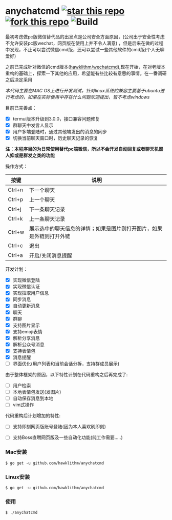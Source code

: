 # anychatcmd  [![star this repo](http://github-svg-buttons.herokuapp.com/star.svg?user=hawklithm&repo=anychatcmd&style=flat&background=1081C1)](http://github.com/hawklithm/anychatcmd) [![fork this repo](http://github-svg-buttons.herokuapp.com/fork.svg?user=hawklithm&repo=anychatcmd&style=flat&background=1081C1)](http://github.com/hawklithm/anychatcmd/fork) ![Build](https://camo.githubusercontent.com/46cb8b3469febc6cdb6fbaea2ef1517c396004e7/68747470733a2f2f7472617669732d63692e6f72672f736a77686974776f7274682f676f6c6561726e2e706e673f6272616e63683d6d6173746572)

最初考虑做pc版微信替代品的出发点是公司安全方面原因，(公司出于安全性考虑不允许安装pc版wechat，网页版在使用上并不令人满意)
，但是后来在做的过程中发现，不止可以尝试微信cmd版，还可以尝试一些其他软件的cmd版(个人无聊爱好)

之前已完成针对微信的cmd版本([hawklithm/wechatcmd](https://github.com/hawklithm/wechatcmd)),现在开始，在对老版本重构的基础上，探索一下其他的应用，希望能有些比较有意思的事情。在一番调研之后决定采用 

*本代码主要在MAC OS上进行开发测试，针对linux系统的兼容主要基于ubuntu进行考虑的，如果在实际使用中存在什么问题欢迎提出，暂不考虑windows*

目前已完善点：

- [x] termui版本升级到3.0.0，接口兼容问题修复
- [x] 群聊天中发言人显示
- [x] 用户多端登陆时，通过其他端发出的消息的同步
- [x] 切换当前聊天窗口时，历史聊天记录的恢复

**注：本程序目的为日常使用替代pc端微信，所以不会开发自动回复或者聊天机器人抑或是群发之类的功能**


操作方式：

| 按键 | 说明 |
| --- | --- |
| Ctrl+n | 下一个聊天 |
| Ctrl+p | 上一个聊天 |
| Ctrl+j | 下一条聊天记录 |
| Ctrl+k | 上一条聊天记录 |
| Ctrl+w | 展示选中的聊天信息的详情；如果是图片则打开图片，如果是外链则打开外链 |
| Ctrl+c | 退出 |
| Ctrl+a | 开启/关闭消息提醒 |

开发计划：

- [x] 实现微信登陆
- [x] 实现微信认证
- [x] 实现拉取用户信息
- [x] 同步消息
- [x] 自动更新消息
- [x] 聊天
- [x] 群聊
- [x] 支持图片显示
- [x] 支持emoji表情
- [x] 解析分享消息
- [x] 解析公众号消息
- [x] 支持表情包
- [x] 消息提醒
- [ ] 界面优化(用户列表和当前会话分拆，支持群成员展示)

由于整体框架的原因，以下特性计划在代码重构之后再完成了:

- [ ] 用户检索
- [ ] 本地表情包发送(发图片)
- [ ] 自动保存消息到本地
- [ ] vim式操作

代码重构后计划增加的特性:

- [ ] 支持即刻网页版账号登陆(因为本人喜欢刷即刻)
- [ ] 支持Boss直聘网页版及一些自动化功能(纯工作需要.....)


### Mac安装

	$ go get -u github.com/hawklithm/anychatcmd


### Linux安装

	$ go get -u github.com/hawklithm/anychatcmd


### 使用

	$ ./anychatcmd
